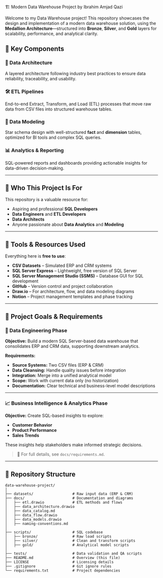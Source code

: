  🏗️ Modern Data Warehouse Project by Ibrahim Amjad Qazi

Welcome to my Data Warehouse project! This repository showcases the design and implementation of a modern data warehouse solution, using the **Medallion Architecture**—structured into **Bronze**, **Silver**, and **Gold** layers for scalability, performance, and analytical clarity.

## 📌 Key Components

### 🔧 Data Architecture

A layered architecture following industry best practices to ensure data reliability, traceability, and usability.

### 🛠️ ETL Pipelines

End-to-end Extract, Transform, and Load (ETL) processes that move raw data from CSV files into structured warehouse tables.

### 🧱 Data Modeling

Star schema design with well-structured **fact** and **dimension** tables, optimized for BI tools and complex SQL queries.

### 📊 Analytics & Reporting

SQL-powered reports and dashboards providing actionable insights for data-driven decision-making.

---

## 🎯 Who This Project Is For

This repository is a valuable resource for:

* Aspiring and professional **SQL Developers**
* **Data Engineers** and **ETL Developers**
* **Data Architects**
* Anyone passionate about **Data Analytics** and **Modeling**

---

## 🧰 Tools & Resources Used

Everything here is **free to use**:

* **CSV Datasets** – Simulated ERP and CRM systems
* **SQL Server Express** – Lightweight, free version of SQL Server
* **SQL Server Management Studio (SSMS)** – Database GUI for SQL development
* **GitHub** – Version control and project collaboration
* **Draw\.io** – For architecture, flow, and data modeling diagrams
* **Notion** – Project management templates and phase tracking

---

## 🚀 Project Goals & Requirements

### 🧩 Data Engineering Phase

**Objective:**
Build a modern SQL Server-based data warehouse that consolidates ERP and CRM data, supporting downstream analytics.

**Requirements:**

* **Source Systems:** Two CSV files (ERP & CRM)
* **Data Cleansing:** Handle quality issues before integration
* **Integration:** Merge into a unified analytical model
* **Scope:** Work with current data only (no historization)
* **Documentation:** Clear technical and business-level model descriptions

---

### 📈 Business Intelligence & Analytics Phase

**Objective:**
Create SQL-based insights to explore:

* **Customer Behavior**
* **Product Performance**
* **Sales Trends**

These insights help stakeholders make informed strategic decisions.

> 📄 For full details, see `docs/requirements.md`.

---

## 📂 Repository Structure

```
data-warehouse-project/
│
├── datasets/                  # Raw input data (ERP & CRM)
├── docs/                      # Documentation and diagrams
│   ├── etl.drawio             # ETL methods and flows
│   ├── data_architecture.drawio
│   ├── data_catalog.md
│   ├── data_flow.drawio
│   ├── data_models.drawio
│   ├── naming-conventions.md
│
├── scripts/                   # SQL codebase
│   ├── bronze/                # Raw load scripts
│   ├── silver/                # Clean and transform scripts
│   ├── gold/                  # Analytical model scripts
│
├── tests/                     # Data validation and QA scripts
├── README.md                  # Overview (this file)
├── LICENSE                    # Licensing details
├── .gitignore                 # Git ignore rules
└── requirements.txt           # Project dependencies
```



